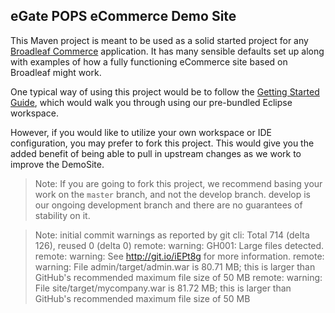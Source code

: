 ## eGate POPS eCommerce Demo Site

This Maven project is meant to be used as a solid started project for any [Broadleaf Commerce](http://www.broadleafcommerce.org) application. It has many sensible defaults set up along with examples of how a fully functioning eCommerce site based on Broadleaf might work.

One typical way of using this project would be to follow the [Getting Started Guide](http://docs.broadleafcommerce.org/current/Getting-Started.html), which would walk you through using our pre-bundled Eclipse workspace.

However, if you would like to utilize your own workspace or IDE configuration, you may prefer to fork this project. This would give you the added benefit of being able to pull in upstream changes as we work to improve the DemoSite.

> Note: If you are going to fork this project, we recommend basing your work on the `master` branch, and not the develop branch. develop is our ongoing development branch and there are no guarantees of stability on it.

> Note: initial commit warnings as reported by git cli:
Total 714 (delta 126), reused 0 (delta 0)
remote: warning: GH001: Large files detected.
remote: warning: See http://git.io/iEPt8g for more information.
remote: warning: File admin/target/admin.war is 80.71 MB; this is larger than GitHub's recommended maximum file size of 50 MB
remote: warning: File site/target/mycompany.war is 81.72 MB; this is larger than GitHub's recommended maximum file size of 50 MB

